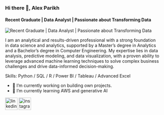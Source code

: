 ### Hi there 👋, Alex Parikh
#### Recent Graduate | Data Analyst | Passionate about Transforming Data
![Recent Graduate | Data Analyst | Passionate about Transforming Data](https://media2.dev.to/dynamic/image/width=1000,height=500,fit=cover,gravity=auto,format=auto/https%3A%2F%2Fdev-to-uploads.s3.amazonaws.com%2Fuploads%2Farticles%2Fdrltzekgshzocy54061p.jpeg)

I am an analytical and results-driven professional with a strong foundation in data science and analytics, supported by a Master’s degree in Analytics and a Bachelor’s degree in Computer Engineering. My expertise lies in data analysis, predictive modeling, and data visualization, with a proven ability to leverage advanced machine learning techniques to solve complex business challenges and drive data-informed decision-making.

Skills: Python / SQL / R / Power BI / Tableau / Advanced Excel

- 🔭 I’m currently working on building own projects. 
- 🌱 I’m currently learning AWS and generative AI 


[<img src='https://cdn.jsdelivr.net/npm/simple-icons@3.0.1/icons/linkedin.svg' alt='linkedin' height='40'>](https://www.linkedin.com/in/alex-parikh/)  [<img src='https://cdn.jsdelivr.net/npm/simple-icons@3.0.1/icons/instagram.svg' alt='instagram' height='40'>](https://www.instagram.com/alex_parikh/)  


